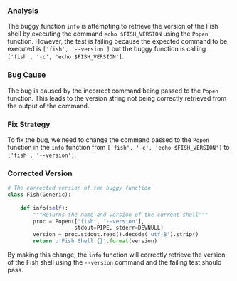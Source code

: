 ### Analysis
The buggy function `info` is attempting to retrieve the version of the Fish shell by executing the command `echo $FISH_VERSION` using the `Popen` function. However, the test is failing because the expected command to be executed is `['fish', '--version']` but the buggy function is calling `['fish', '-c', 'echo $FISH_VERSION']`.

### Bug Cause
The bug is caused by the incorrect command being passed to the `Popen` function. This leads to the version string not being correctly retrieved from the output of the command.

### Fix Strategy
To fix the bug, we need to change the command passed to the `Popen` function in the `info` function from `['fish', '-c', 'echo $FISH_VERSION']` to `['fish', '--version']`.

### Corrected Version
```python
# The corrected version of the buggy function
class Fish(Generic):
    
    def info(self):
        """Returns the name and version of the current shell"""
        proc = Popen(['fish', '--version'],
                     stdout=PIPE, stderr=DEVNULL)
        version = proc.stdout.read().decode('utf-8').strip()
        return u'Fish Shell {}'.format(version)
``` 

By making this change, the `info` function will correctly retrieve the version of the Fish shell using the `--version` command and the failing test should pass.